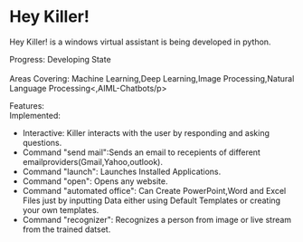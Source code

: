
<h1>Hey Killer!</h1>

Hey Killer! is a windows virtual assistant is being developed in python.

Progress: Developing State<br><br>
Areas Covering: Machine Learning,Deep Learning,Image Processing,Natural Language Processing<,AIML-Chatbots/p>

Features:<br>
Implemented:
<ul>
  <li>Interactive: Killer interacts with the user by responding and asking questions.</li>
  <li>Command "send mail":Sends an email to recepients of different emailproviders(Gmail,Yahoo,outlook).</li>
  <li>Command "launch": Launches Installed Applications. </li>
  <li>Command "open": Opens any website.</li>
  <li>Command "automated office": Can Create PowerPoint,Word and Excel Files just by inputting Data either using Default Templates or creating your own templates.</li>
  <li>Command "recognizer": Recognizes a person from image or live stream from the trained datset.</li>
<ul>

